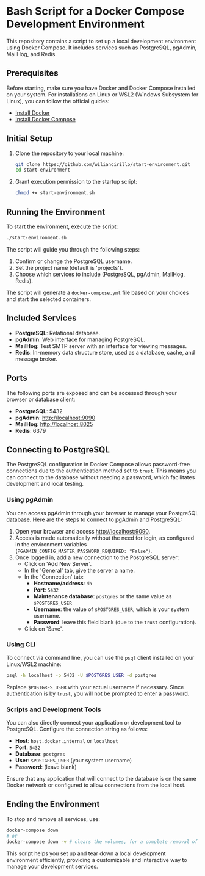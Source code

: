 # Bash Script for a Docker Compose Development Environment

This repository contains a script to set up a local development environment using Docker Compose. It includes services such as PostgreSQL, pgAdmin, MailHog, and Redis.

## Prerequisites

Before starting, make sure you have Docker and Docker Compose installed on your system. For installations on Linux or WSL2 (Windows Subsystem for Linux), you can follow the official guides:

- [Install Docker](https://docs.docker.com/engine/install/)
- [Install Docker Compose](https://docs.docker.com/compose/install/)

## Initial Setup

1. Clone the repository to your local machine:

   ```bash
   git clone https://github.com/wiliancirillo/start-environment.git
   cd start-environment
   ```

2. Grant execution permission to the startup script:

   ```bash
   chmod +x start-environment.sh
   ```

## Running the Environment

To start the environment, execute the script:

```bash
./start-environment.sh
```

The script will guide you through the following steps:
1. Confirm or change the PostgreSQL username.
2. Set the project name (default is 'projects').
3. Choose which services to include (PostgreSQL, pgAdmin, MailHog, Redis).

The script will generate a `docker-compose.yml` file based on your choices and start the selected containers.

## Included Services

- **PostgreSQL**: Relational database.
- **pgAdmin**: Web interface for managing PostgreSQL.
- **MailHog**: Test SMTP server with an interface for viewing messages.
- **Redis**: In-memory data structure store, used as a database, cache, and message broker.

## Ports

The following ports are exposed and can be accessed through your browser or database client:

- **PostgreSQL**: 5432
- **pgAdmin**: [http://localhost:9090](http://localhost:9090)
- **MailHog**: [http://localhost:8025](http://localhost:8025)
- **Redis**: 6379

## Connecting to PostgreSQL

The PostgreSQL configuration in Docker Compose allows password-free connections due to the authentication method set to `trust`. This means you can connect to the database without needing a password, which facilitates development and local testing.

### Using pgAdmin

You can access pgAdmin through your browser to manage your PostgreSQL database. Here are the steps to connect to pgAdmin and PostgreSQL:

1. Open your browser and access [http://localhost:9090](http://localhost:9090).
2. Access is made automatically without the need for login, as configured in the environment variables (`PGADMIN_CONFIG_MASTER_PASSWORD_REQUIRED: "False"`).
3. Once logged in, add a new connection to the PostgreSQL server:
   - Click on 'Add New Server'.
   - In the 'General' tab, give the server a name.
   - In the 'Connection' tab:
     - **Hostname/address**: `db`
     - **Port**: `5432`
     - **Maintenance database**: `postgres` or the same value as `$POSTGRES_USER`
     - **Username**: the value of `$POSTGRES_USER`, which is your system username.
     - **Password**: leave this field blank (due to the `trust` configuration).
   - Click on 'Save'.

### Using CLI

To connect via command line, you can use the `psql` client installed on your Linux/WSL2 machine:

```bash
psql -h localhost -p 5432 -U $POSTGRES_USER -d postgres
```

Replace `$POSTGRES_USER` with your actual username if necessary. Since authentication is by `trust`, you will not be prompted to enter a password.

### Scripts and Development Tools

You can also directly connect your application or development tool to PostgreSQL. Configure the connection string as follows:

- **Host**: `host.docker.internal` or `localhost`
- **Port**: `5432`
- **Database**: `postgres`
- **User**: `$POSTGRES_USER` (your system username)
- **Password**: (leave blank)

Ensure that any application that will connect to the database is on the same Docker network or configured to allow connections from the local host.

## Ending the Environment

To stop and remove all services, use:

```bash
docker-compose down
# or
docker-compose down -v # clears the volumes, for a complete removal of data
```

This script helps you set up and tear down a local development environment efficiently, providing a customizable and interactive way to manage your development services.
